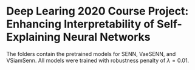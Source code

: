 # Deep Learing 2020 Course Project: Enhancing Interpretability of Self-Explaining Neural Networks

The folders contain the pretrained models for SENN, VaeSENN, and VSiamSenn. All models were trained with robustness penalty of $`\lambda=0.01`$.  

